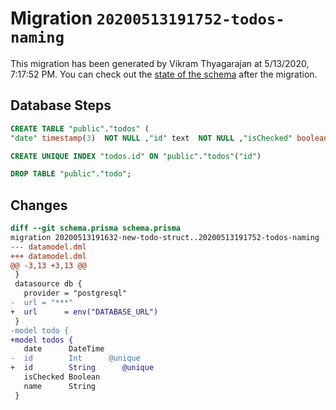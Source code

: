 # Migration `20200513191752-todos-naming`

This migration has been generated by Vikram Thyagarajan at 5/13/2020, 7:17:52 PM.
You can check out the [state of the schema](./schema.prisma) after the migration.

## Database Steps

```sql
CREATE TABLE "public"."todos" (
"date" timestamp(3)  NOT NULL ,"id" text  NOT NULL ,"isChecked" boolean  NOT NULL ,"name" text  NOT NULL )

CREATE UNIQUE INDEX "todos.id" ON "public"."todos"("id")

DROP TABLE "public"."todo";
```

## Changes

```diff
diff --git schema.prisma schema.prisma
migration 20200513191632-new-todo-struct..20200513191752-todos-naming
--- datamodel.dml
+++ datamodel.dml
@@ -3,13 +3,13 @@
 }
 datasource db {
   provider = "postgresql"
-  url = "***"
+  url      = env("DATABASE_URL")
 }
-model todo {
+model todos {
   date      DateTime
-  id        Int      @unique
+  id        String      @unique
   isChecked Boolean
   name      String
 }
```


